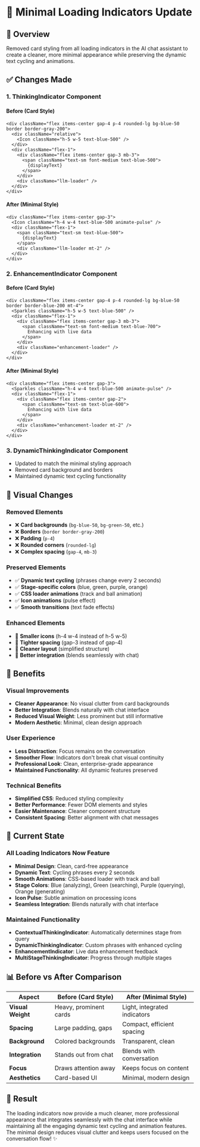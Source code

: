 # 🎨 Minimal Loading Indicators Update

## 🎯 Overview
Removed card styling from all loading indicators in the AI chat assistant to create a cleaner, more minimal appearance while preserving the dynamic text cycling and animations.

## ✅ Changes Made

### **1. ThinkingIndicator Component**

#### **Before (Card Style)**
```tsx
<div className="flex items-center gap-4 p-4 rounded-lg bg-blue-50 border border-gray-200">
  <div className="relative">
    <Icon className="h-5 w-5 text-blue-500" />
  </div>
  <div className="flex-1">
    <div className="flex items-center gap-3 mb-3">
      <span className="text-sm font-medium text-blue-500">
        {displayText}
      </span>
    </div>
    <div className="llm-loader" />
  </div>
</div>
```

#### **After (Minimal Style)**
```tsx
<div className="flex items-center gap-3">
  <Icon className="h-4 w-4 text-blue-500 animate-pulse" />
  <div className="flex-1">
    <span className="text-sm text-blue-500">
      {displayText}
    </span>
    <div className="llm-loader mt-2" />
  </div>
</div>
```

### **2. EnhancementIndicator Component**

#### **Before (Card Style)**
```tsx
<div className="flex items-center gap-4 p-4 rounded-lg bg-blue-50 border border-blue-200 mt-4">
  <Sparkles className="h-5 w-5 text-blue-500" />
  <div className="flex-1">
    <div className="flex items-center gap-3 mb-3">
      <span className="text-sm font-medium text-blue-700">
        Enhancing with live data
      </span>
    </div>
    <div className="enhancement-loader" />
  </div>
</div>
```

#### **After (Minimal Style)**
```tsx
<div className="flex items-center gap-3">
  <Sparkles className="h-4 w-4 text-blue-500 animate-pulse" />
  <div className="flex-1">
    <div className="flex items-center gap-2">
      <span className="text-sm text-blue-600">
        Enhancing with live data
      </span>
    </div>
    <div className="enhancement-loader mt-2" />
  </div>
</div>
```

### **3. DynamicThinkingIndicator Component**
- Updated to match the minimal styling approach
- Removed card background and borders
- Maintained dynamic text cycling functionality

## 🎨 Visual Changes

### **Removed Elements**
- ❌ **Card backgrounds** (`bg-blue-50`, `bg-green-50`, etc.)
- ❌ **Borders** (`border border-gray-200`)
- ❌ **Padding** (`p-4`)
- ❌ **Rounded corners** (`rounded-lg`)
- ❌ **Complex spacing** (`gap-4`, `mb-3`)

### **Preserved Elements**
- ✅ **Dynamic text cycling** (phrases change every 2 seconds)
- ✅ **Stage-specific colors** (blue, green, purple, orange)
- ✅ **CSS loader animations** (track and ball animation)
- ✅ **Icon animations** (pulse effect)
- ✅ **Smooth transitions** (text fade effects)

### **Enhanced Elements**
- 🔄 **Smaller icons** (h-4 w-4 instead of h-5 w-5)
- 🔄 **Tighter spacing** (gap-3 instead of gap-4)
- 🔄 **Cleaner layout** (simplified structure)
- 🔄 **Better integration** (blends seamlessly with chat)

## 🚀 Benefits

### **Visual Improvements**
- **Cleaner Appearance**: No visual clutter from card backgrounds
- **Better Integration**: Blends naturally with chat interface
- **Reduced Visual Weight**: Less prominent but still informative
- **Modern Aesthetic**: Minimal, clean design approach

### **User Experience**
- **Less Distraction**: Focus remains on the conversation
- **Smoother Flow**: Indicators don't break chat visual continuity
- **Professional Look**: Clean, enterprise-grade appearance
- **Maintained Functionality**: All dynamic features preserved

### **Technical Benefits**
- **Simplified CSS**: Reduced styling complexity
- **Better Performance**: Fewer DOM elements and styles
- **Easier Maintenance**: Cleaner component structure
- **Consistent Spacing**: Better alignment with chat messages

## 🎯 Current State

### **All Loading Indicators Now Feature**
- **Minimal Design**: Clean, card-free appearance
- **Dynamic Text**: Cycling phrases every 2 seconds
- **Smooth Animations**: CSS-based loader with track and ball
- **Stage Colors**: Blue (analyzing), Green (searching), Purple (querying), Orange (generating)
- **Icon Pulse**: Subtle animation on processing icons
- **Seamless Integration**: Blends naturally with chat interface

### **Maintained Functionality**
- **ContextualThinkingIndicator**: Automatically determines stage from query
- **DynamicThinkingIndicator**: Custom phrases with enhanced cycling
- **EnhancementIndicator**: Live data enhancement feedback
- **MultiStageThinkingIndicator**: Progress through multiple stages

## 📊 Before vs After Comparison

| Aspect | Before (Card Style) | After (Minimal Style) |
|--------|-------------------|---------------------|
| **Visual Weight** | Heavy, prominent cards | Light, integrated indicators |
| **Spacing** | Large padding, gaps | Compact, efficient spacing |
| **Background** | Colored backgrounds | Transparent, clean |
| **Integration** | Stands out from chat | Blends with conversation |
| **Focus** | Draws attention away | Keeps focus on content |
| **Aesthetics** | Card-based UI | Minimal, modern design |

## 🎉 Result

The loading indicators now provide a much cleaner, more professional appearance that integrates seamlessly with the chat interface while maintaining all the engaging dynamic text cycling and animation features. The minimal design reduces visual clutter and keeps users focused on the conversation flow! ✨